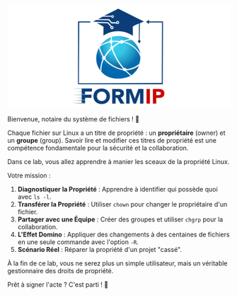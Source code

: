 ![Formip](../assets/formip_logo_padded.png)

Bienvenue, notaire du système de fichiers ! 📜

Chaque fichier sur Linux a un titre de propriété : un **propriétaire** (owner) et un **groupe** (group). Savoir lire et modifier ces titres de propriété est une compétence fondamentale pour la sécurité et la collaboration.

Dans ce lab, vous allez apprendre à manier les sceaux de la propriété Linux.

Votre mission :
1.  **Diagnostiquer la Propriété** : Apprendre à identifier qui possède quoi avec `ls -l`.
2.  **Transférer la Propriété** : Utiliser `chown` pour changer le propriétaire d'un fichier.
3.  **Partager avec une Équipe** : Créer des groupes et utiliser `chgrp` pour la collaboration.
4.  **L'Effet Domino** : Appliquer des changements à des centaines de fichiers en une seule commande avec l'option `-R`.
5.  **Scénario Réel** : Réparer la propriété d'un projet "cassé".

À la fin de ce lab, vous ne serez plus un simple utilisateur, mais un véritable gestionnaire des droits de propriété.

Prêt à signer l'acte ? C'est parti ! 🚀